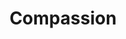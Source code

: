 ---
pid: vp32
title: Compassion
location_transcription: Vernon Park
coordinates: "[-75.17653585527, 40.035566524981]"
zipcode: '19144'
gen_neighborhood: Northwest Philadelphia
neighborhood: Germantown
outside_phl: 
age: '65'
age_range: 60-69
instagram: 
image_file_name: vp_32.jpg
proposal_transcription: Reflecting the epidemic of aids, homelessness, hunger offering
  relies with dignity.
topic: Environment
topic_summary: '0'
type: Other No Form
keywords_other: 
credit: Linda Smith
image_labels: 
twitter: 
facebook: 
permalink: "/monuments/vp32/"
layout: item-page
---